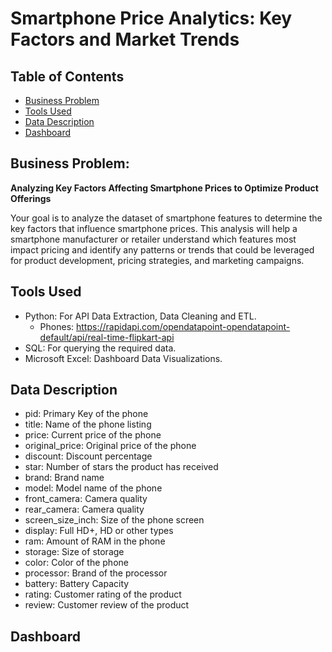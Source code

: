 # Smartphone Price Analytics: Key Factors and Market Trends

## Table of Contents
* [Business Problem](#business-problem)
* [Tools Used](#tools-used)
* [Data Description](#data-description)
* [Dashboard](#dashboard)

## Business Problem: 
**Analyzing Key Factors Affecting Smartphone Prices to Optimize Product Offerings**

Your goal is to analyze the dataset of smartphone features to determine the key factors that influence smartphone prices. This analysis will help a smartphone manufacturer or retailer understand which features most impact pricing and identify any patterns or trends that could be leveraged for product development, pricing strategies, and marketing campaigns.

## Tools Used
- Python: For API Data Extraction, Data Cleaning and ETL.
  - Phones: https://rapidapi.com/opendatapoint-opendatapoint-default/api/real-time-flipkart-api
- SQL: For querying the required data.
- Microsoft Excel: Dashboard Data Visualizations.

## Data Description
- pid: Primary Key of the phone
- title: Name of the phone listing
- price: Current price of the phone
- original_price: Original price of the phone
- discount: Discount percentage
- star: Number of stars the product has received
- brand: Brand name
- model: Model name of the phone
- front_camera: Camera quality
- rear_camera: Camera quality
- screen_size_inch: Size of the phone screen
- display: Full HD+, HD or other types
- ram: Amount of RAM in the phone
- storage: Size of storage
- color: Color of the phone
- processor: Brand of the processor
- battery: Battery Capacity
- rating: Customer rating of the product
- review: Customer review of the product

## Dashboard
